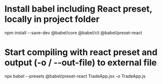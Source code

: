 # Install babel including React preset, locally in project folder
npm install --save-dev @babel/core @babel/cli @babel/preset-react
# Start compiling with react preset and output (-o / --out-file) to external file
npx babel --presets @babel/preset-react TradeApp.jsx -o TradeApp.js

